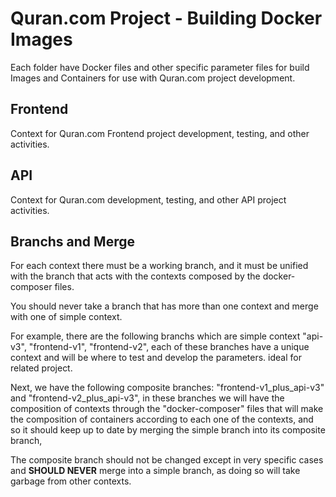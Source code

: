 Quran.com Project - Building Docker Images
==========================================

Each folder have Docker files and other specific parameter files for build Images and Containers for use with Quran.com project development.

## Frontend

Context for Quran.com Frontend project development, testing, and other activities.

## API

Context for Quran.com development, testing, and other API project activities.

## Branchs and Merge

For each context there must be a working branch, and it must be unified with the branch that acts with the contexts composed by the docker-composer files.

You should never take a branch that has more than one context and merge with one of simple context.

For example, there are the following branchs which are simple context "api-v3", "frontend-v1", "frontend-v2", each of these branches have a unique context and will be where to test and develop the parameters. ideal for related project.

Next, we have the following composite branches: "frontend-v1_plus_api-v3" and "frontend-v2_plus_api-v3", in these branches we will have the composition of contexts through the "docker-composer" files that will make the composition of containers according to each one of the contexts, and so it should keep up to date by merging the simple branch into its composite branch,

The composite branch should not be changed except in very specific cases and **SHOULD NEVER** merge into a simple branch, as doing so will take garbage from other contexts.
